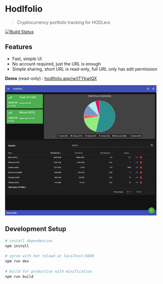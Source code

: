 # Hodlfolio

> Cryptocurrency portfolio tracking for HODLers

[![Build Status](https://travis-ci.org/mariosvlad/hodlfolio.svg?branch=master)](https://travis-ci.org/mariosvlad/hodlfolio)

## Features

- Fast, simple UI
- No account required, just the URL is enough
- Simple sharing, short URL is read-only, full URL only has edit permission

**Demo** (read-only) : [hodlfolio.app/w/ITYkwlQX](https://www.hodlfolio.app/w/ITYkwlQX)

![Screenshot](screenshots/brave_2021-04-10_16-09-54.png?raw=true 'Title')

## Development Setup

```bash
# install dependencies
npm install

# serve with hot reload at localhost:8080
npm run dev

# build for production with minification
npm run build
```
